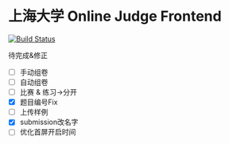 # 上海大学 Online Judge Frontend
[![Build Status](https://travis-ci.org/shuoj/shu-online-judge-fe.svg?branch=master)](https://travis-ci.org/shuoj/shu-online-judge-fe)

待完成&修正

- [ ] 手动组卷
- [ ] 自动组卷
- [ ] 比赛 & 练习->分开
- [X] 题目编号Fix
- [ ] 上传样例
- [X] submission改名字
- [ ] 优化首屏开启时间

